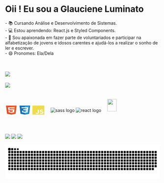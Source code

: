 <h1> Oii ! Eu sou a Glauciene Luminato</h1>
- 📚  Cursando Análise e Desenvolvimento de Sistemas.</br>
- 💻 Estou aprendendo: React.js e Styled Components.</br>
- 💞️ Sou apaixonada em fazer parte de voluntariados e participar na  alfabetização de jovens e idosos carentes e ajudá-los a realizar o sonho de ler e escrever.</br>    
- 😄 Pronomes: Ela/Dela </br></br></br></br>

  

    
  <div> 
    <a href="https://github.com/glaucieneluminato"> </a>
   <img height="180em" src="https://github-readme-stats.vercel.app/api?username=glaucieneluminato&show_icons=true&theme=rose&include_all_commits=true&count_private=true"/> </br></br>
   <img height="120em" src="https://github-readme-stats.vercel.app/api/top-langs/?username=glaucieneluminato&layout=compact&langs_count=7&theme=rose"/> </br></br></br> 


   
  <img align="center" alt="Rafa-HTML" height="30" width="40" src="https://raw.githubusercontent.com/devicons/devicon/master/icons/html5/html5-original.svg">
    <img align="center" alt="Rafa-CSS" height="30" width="40" src="https://raw.githubusercontent.com/devicons/devicon/master/icons/css3/css3-original.svg">
    <img align="center" alt="Rafa-Js" height="30" width="40" src="https://raw.githubusercontent.com/devicons/devicon/master/icons/javascript/javascript-plain.svg">

  <img width="12" />
  <img src="https://cdn.jsdelivr.net/gh/devicons/devicon/icons/sass/sass-original.svg" height="40" width="30" align="center" alt="sass logo"/>
  <img src="https://cdn.jsdelivr.net/gh/devicons/devicon/icons/react/react-original.svg" height="40" width="30" align="center" alt="react logo"/>
  <img width="12" />




<a href="https://styled-components.com/">
    <img
      src="https://s30.picofile.com/file/8471888342/styled.png"
      width="30"
      height="40"
    />
  </a>



     
 </br> </br>  
<div> 
  <a href="https://instagram.com/glauciene_luminato" target="_blank"><img src="https://img.shields.io/badge/-Instagram-%23E4405F?style=for-the-badge&logo=instagram&logoColor=white" target="_blank"></a>
  <a href = "mailto:contatoglaucienedesousaluminato@gmail.com"><img src="https://img.shields.io/badge/-Gmail-%23333?style=for-the-badge&logo=gmail&logoColor=white" target="_blank"></a>
  <a href="https://www.linkedin.com/in/glaucienesls" target="_blank"><img src="https://img.shields.io/badge/-LinkedIn-%230077B5?style=for-the-badge&logo=linkedin&logoColor=white" target="_blank"></a> 

</div>



<br clear="both">

<img src="https://raw.githubusercontent.com/lima300/lima300/output/snake.svg" alt="Snake animation" />

###
       
